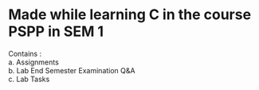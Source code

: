 # Made while learning C in the course PSPP in SEM 1
Contains : <br>
           a. Assignments<br>
           b. Lab End Semester Examination Q&A<br>
           c. Lab Tasks<br>
